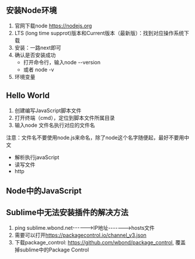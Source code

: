 ## 安装Node环境

1. 官网下载node https://nodejs.org
2. LTS (long time supprot)版本和Current版本（最新版）：找到对应操作系统下载
3. 安装：一路next即可
4. 确认是否安装成功
   - 打开命令行，输入node --version
   - 或者 node -v
5. 环境变量

## Hello World

1. 创建编写JavaScript脚本文件
2. 打开终端（cmd），定位到脚本文件所属目录
3. 输入node 文件名执行对应的文件名

注意：文件名不要使用node.js来命名，除了node这个名字随便起，最好不要用中文

- 解析执行javaScript
- 读写文件
- http

## Node中的JavaScript

## Sublime中无法安装插件的解决方法

1. ping sublime.wbond.net------>IP地址------->hosts文件
2. 需要可以打开<https://packagecontrol.io/channel_v3.json> 
3. 下载package_control: https://github.com/wbond/package_control, 覆盖掉sublime中的Package Control

